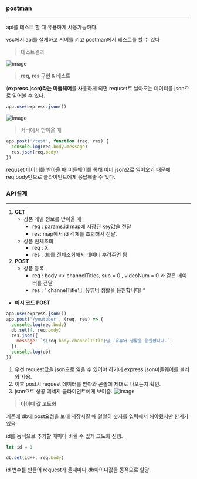 ### postman

---

api를 테스트 할 때 유용하게 사용가능하다.

vsc에서 api를 설계하고 서버를 키고 postman에서 테스트를 할 수 있다

> 테스트결과
> 

![image](https://github.com/user-attachments/assets/39063f1d-97e6-4cf6-8c81-a4ee6f3ace36)

> **req, res 구현 & 테스트**
> 

(**express.json)라는 미들웨어**를 사용하게 되면 requset로 날아오는 데이터를 json으로 읽어볼 수 있다.

```jsx
app.use(express.json())
```

![image](https://github.com/user-attachments/assets/2979bb40-04d8-43de-af63-0cc3acfb392b)


> 서버에서 받아올 때
> 

```jsx
app.post('/test', function (req, res) {
  console.log(req.body.message)
  res.json(req.body)
})
```

requset 데이터를 받아올 때 미들웨어를 통해 이미 json으로 읽어오기 때문에 req.body만으로 클라이언트에게 응답해줄 수 있다.

### API설계

---

1. **GET**
    - 상품 개별 정보를 받아올 때
        - req : [params.id](http://params.id) map에 저장된 key값을 전달
        - res: map에서 id 객체를 조회해서 전달.
    - 상품 전체조회
        - req : X
        - res : db를 전체조회해서 데이터 뿌려주면 됨
2. **POST**
    - 상품 등록
        - req : body << channelTitles, sub = 0 , videoNum = 0 과 같은 데이터를 전달
        - res : “ channelTitle님, 유튜버 생활을 응원합니다! “

- **예시 코드 POST**

```jsx
app.use(express.json())
app.post('/youtuber', (req, res) => {
  console.log(req.body)
  db.set(4, req.body)
  res.json({
    message: `${req.body.channelTitle}님, 유튜버 생활을 응원합니다.`,
  })
  console.log(db)
})
```

1. 우선 request값을 json으로 읽을 수 있어야 하기에 express.json미들웨어를 불러와 사용.
2. 이후 post시 request 데이터를 받아와 콘솔에 제대로 나오는지 확인.
3. json으로 성공 메세지 클라이언트에게 보여줌.
![image](https://github.com/user-attachments/assets/51d392c9-d4c0-4e3d-aca1-5714d94506c1)

> **아이디 값 고도화**
> 

기존에 db에 post요청을 보내 저장시킬 때 일일히 숫자를 입력해서 해야했지만 한계가 있음

id를 동적으로 추가할 때마다 바뀔 수 있게 고도화 진행.

```jsx
let id = 1 

db.set(id++, req.body)
```

id 변수를 만들어 request가 올때마다 db아이디값을 동적으로 할당.
